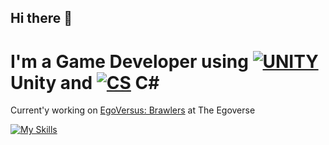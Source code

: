 ## Hi there 👋

# I'm a Game Developer using [![UNITY](https://skillicons.dev/icons?i=unity)](https://skillicons.dev) Unity and [![CS](https://skillicons.dev/icons?i=cs)](https://skillicons.dev) C#

Current'y working on [EgoVersus: Brawlers](https://theegoverse.com/games/brawlers) at The Egoverse 

[![My Skills](https://skillicons.dev/icons?i=unity,cs,git,github)](https://skillicons.dev)
